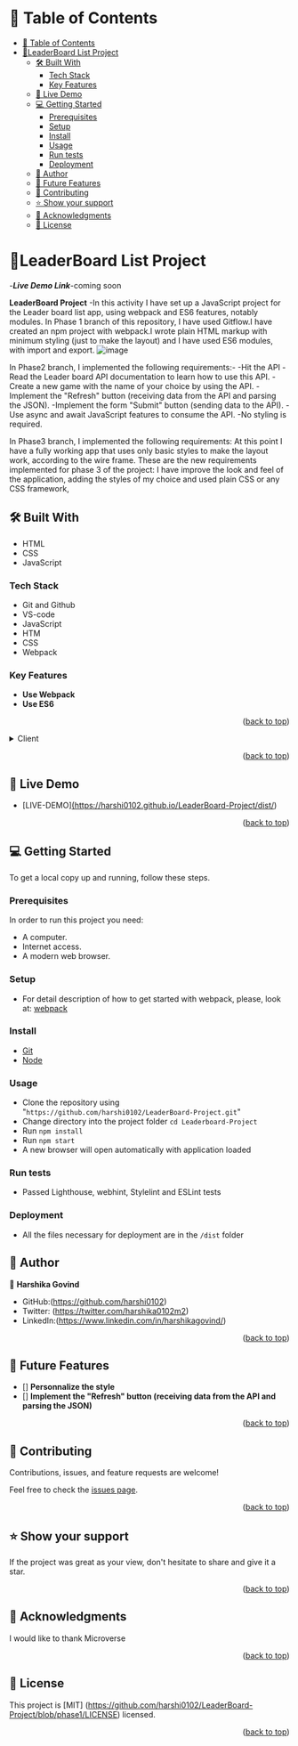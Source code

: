
<a name="readme-top"></a>

<!-- TABLE OF CONTENTS -->

# 📗 Table of Contents

- [📗 Table of Contents](#-table-of-contents)
- [📖LeaderBoard List Project ](#leaderboard-list-project-)
  - [🛠 Built With ](#-built-with-)
    - [Tech Stack ](#tech-stack-)
    - [Key Features ](#key-features-)
  - [🚀 Live Demo ](#-live-demo-)
  - [💻 Getting Started ](#-getting-started-)
    - [Prerequisites](#prerequisites)
    - [Setup](#setup)
    - [Install](#install)
    - [Usage](#usage)
    - [Run tests](#run-tests)
    - [Deployment](#deployment)
  - [👥 Author ](#-author-)
  - [🔭 Future Features ](#-future-features-)
  - [🤝 Contributing ](#-contributing-)
  - [⭐️ Show your support ](#️-show-your-support-)
  - [🙏 Acknowledgments ](#-acknowledgments-)
  - [📝 License ](#-license-)
<!-- PROJECT DESCRIPTION -->

# 📖LeaderBoard List Project <a name="about-project"></a>

-***Live Demo Link***-coming soon

**LeaderBoard Project** -In this activity I have set up a JavaScript project for the Leader board list app, using webpack and ES6 features, notably modules.
In Phase 1 branch of this repository, I have used Gitflow.I have created an npm project with webpack.I wrote plain HTML markup with minimum styling (just to make the layout) and I have used ES6 modules, with import and export.
![image](https://github.com/harshi0102/LeaderBoard-Project/assets/108334376/675c46ec-3f44-4233-b9ef-e34aba3930b7)

In Phase2 branch, I implemented the following requirements:-
-Hit the API
-Read the Leader board API documentation to learn how to use this API.
-Create a new game with the name of your choice by using the API.
-Implement the "Refresh" button (receiving data from the API and parsing the JSON).
-Implement the form "Submit" button (sending data to the API).
-Use async and await JavaScript features to consume the API.
-No styling is required.

In Phase3 branch, I implemented the following requirements:
At this point I have a fully working app that uses only basic styles to make the layout work, according to the wire frame.
These are the new requirements implemented for phase 3 of the project:
I have improve the look and feel of the application, adding the styles of my choice and  used plain CSS or any CSS framework, 

## 🛠 Built With <a name="built-with"></a>
- HTML
- CSS
- JavaScript

### Tech Stack <a name="tech-stack"></a>
- Git and Github
- VS-code
- JavaScript
- HTM
- CSS
- Webpack

### Key Features <a name="key-features"></a>

- **Use Webpack**
- **Use ES6**
  

<p align="right">(<a href="#readme-top">back to top</a>)</p>

<details>
  <summary>Client</summary>
  <ul>
    <li><a href="https://developer.mozilla.org/es/docs/Web/HTML">HTML</a></li>
    <li><a href="https://developer.mozilla.org/es/docs/Web/CSS">CSS</a></li>
    <li><a href="https://developer.mozilla.org/es/docs/Web/CSS">JavaScript</a></li>
  </ul>
</details>
 
<p align="right">(<a href="#readme-top">back to top</a>)</p>
 
<!-- LIVE DEMO -->
 
## 🚀 Live Demo <a name="live-demo"></a>
 
- [LIVE-DEMO]<a href="#">(https://harshi0102.github.io/LeaderBoard-Project/dist/) 
 
<p align="right">(<a href="#readme-top">back to top</a>)</p>
 
<!-- GETTING STARTED -->
 
## 💻 Getting Started <a name="getting-started"></a>
 
To get a local copy up and running, follow these steps.
 
### Prerequisites
 
In order to run this project you need:
 
- A computer.
- Internet access.
- A modern web browser.
 
### Setup
- For detail description of how to get started with webpack, please, look at: [webpack](https://webpack.js.org/guides/getting-started/)

### Install

- [Git](https://git-scm.com/downloads)
- [Node](https://nodejs.org/en/download/)
 
### Usage

- Clone the repository using "`https://github.com/harshi0102/LeaderBoard-Project.git`"
- Change directory into the project folder `cd Leaderboard-Project`
- Run `npm install`
- Run `npm start`
- A new browser will open automatically with application loaded
 
### Run tests

- Passed Lighthouse, webhint, Stylelint and ESLint tests

### Deployment

- All the files necessary for deployment are in the `/dist` folder


<!-- AUTHORS -->
 
## 👥 Author <a name="author"></a>

👤 **Harshika Govind**

- GitHub:(https://github.com/harshi0102)
- Twitter: (https://twitter.com/harshika0102m2)
- LinkedIn:(https://www.linkedin.com/in/harshikagovind/)

<p align="right">(<a href="#readme-top">back to top</a>)</p>
 
<!-- FUTURE FEATURES -->

## 🔭 Future Features <a name="future-features"></a>

- [] **Personnalize the style**
- [] **Implement the "Refresh" button (receiving data from the API and parsing the JSON)**
 
 <p align="right">(<a href="#readme-top">back to top</a>)</p>


## 🤝 Contributing <a name="contributing"></a>

Contributions, issues, and feature requests are welcome!

Feel free to check the [issues page](https://github.com/harshi0102/LeaderBoard-Project/issues).

<p align="right">(<a href="#readme-top">back to top</a>)</p>
 
<!-- SUPPORT -->
 
## ⭐️ Show your support <a name="support"></a>
 
If the project was great as your view, don't hesitate to share and give it a star.
 
<p align="right">(<a href="#readme-top">back to top</a>)</p>
 
<!-- ACKNOWLEDGEMENTS -->
 
## 🙏 Acknowledgments <a name="acknowledgements"></a>
 
I would like to thank Microverse

<p align="right">(<a href="#readme-top">back to top</a>)</p>
 
<!-- LICENSE -->
 
## 📝 License <a name="license"></a>
 
This project is [MIT] (https://github.com/harshi0102/LeaderBoard-Project/blob/phase1/LICENSE) licensed.
 
<p align="right">(<a href="#readme-top">back to top</a>)</p>
<!-- README.md
Displaying README.md. -->
